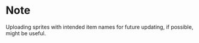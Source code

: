 # Note
Uploading sprites with intended item names for future updating, if possible, might be useful.
